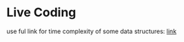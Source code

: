 # Live Coding 

use ful link for time complexity of some data structures: [link](https://www.ics.uci.edu/~pattis/ICS-33/lectures/complexitypython.txt)
